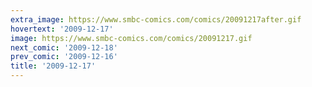 ```yaml
---
extra_image: https://www.smbc-comics.com/comics/20091217after.gif
hovertext: '2009-12-17'
image: https://www.smbc-comics.com/comics/20091217.gif
next_comic: '2009-12-18'
prev_comic: '2009-12-16'
title: '2009-12-17'
---
```



